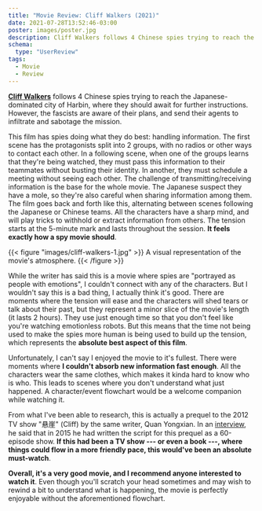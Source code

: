 ```yaml
---
title: "Movie Review: Cliff Walkers (2021)"
date: 2021-07-28T13:52:46-03:00
poster: images/poster.jpg
description: Cliff Walkers follows 4 Chinese spies trying to reach the Japanese-dominated city of Harbin, where they should await for further instructions. However, the fascists are aware of their plans.
schema:
  type: "UserReview"
tags:
  - Movie
  - Review
---
```


**[Cliff Walkers](https://www.themoviedb.org/movie/639557-impasse)** follows 4 Chinese spies trying to reach the Japanese-dominated city of Harbin, where they should await for further instructions. However, the fascists are aware of their plans, and send their agents to infiltrate and sabotage the mission.

This film has spies doing what they do best: handling information. The first scene has the protagonists split into 2 groups, with no radios or other ways to contact each other. In a following scene, when one of the groups learns that they're being watched, they must pass this information to their teammates without busting their identity. In another, they must schedule a meeting without seeing each other. The challenge of transmitting/receiving information is the base for the whole movie. The Japanese suspect they have a mole, so they're also careful when sharing information among them. The film goes back and forth like this, alternating between scenes following the Japanese or Chinese teams. All the characters have a sharp mind, and will play tricks to withhold or extract information from others. The tension starts at the 5-minute mark and lasts throughout the session. **It feels exactly how a spy movie should**.

{{< figure "images/cliff-walkers-1.jpg" >}}
  A visual representation of the movie's atmosphere.
{{< /figure >}}

While the writer has said this is a movie where spies are "portrayed as people with emotions", I couldn't connect with any of the characters. But I wouldn't say this is a bad thing, I actually think it's good. There are moments where the tension will ease and the characters will shed tears or talk about their past, but they represent a minor slice of the movie's length (it lasts 2 hours). They use just enough time so that you don't feel like you're watching emotionless robots. But this means that the time not being used to make the spies more human is being used to build up the tension, which represents the **absolute best aspect of this film**.

Unfortunately, I can't say I enjoyed the movie to it's fullest. There were moments where **I couldn't absorb new information fast enough**. All the characters wear the same clothes, which makes it kinda hard to know who is who. This leads to scenes where you don't understand what just happened. A character/event flowchart would be a welcome companion while watching it.

From what I've been able to research, this is actually a prequel to the 2012 TV show "悬崖" (Cliff) by the same writer, Quan Yongxian. In an [interview](https://inf.news/entertainment/bd5332246260958e06dc8ead644ec3da.html), he said that in 2015 he had written the script for this prequel as a 60-episode show. **If this had been a TV show --- or even a book ---, where things could flow in a more friendly pace, this would've been an absolute must-watch**.

**Overall, it's a very good movie, and I recommend anyone interested to watch it**. Even though you'll scratch your head sometimes and may wish to rewind a bit to understand what is happening, the movie is perfectly enjoyable without the aforementioned flowchart.
